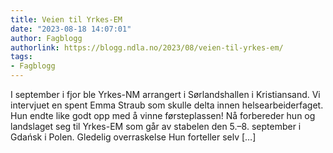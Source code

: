 ```yaml
---
title: Veien til Yrkes-EM
date: "2023-08-18 14:07:01"
author: Fagblogg
authorlink: https://blogg.ndla.no/2023/08/veien-til-yrkes-em/
tags:
- Fagblogg
---
```

I september i fjor ble Yrkes-NM arrangert i Sørlandshallen i Kristiansand. Vi intervjuet en spent Emma Straub som skulle delta innen helsearbeiderfaget. Hun endte like godt opp med å vinne førsteplassen! Nå forbereder hun og landslaget seg til Yrkes-EM som går av stabelen den 5.–8. september i Gdańsk i Polen. Gledelig overraskelse Hun forteller selv [&#8230;]